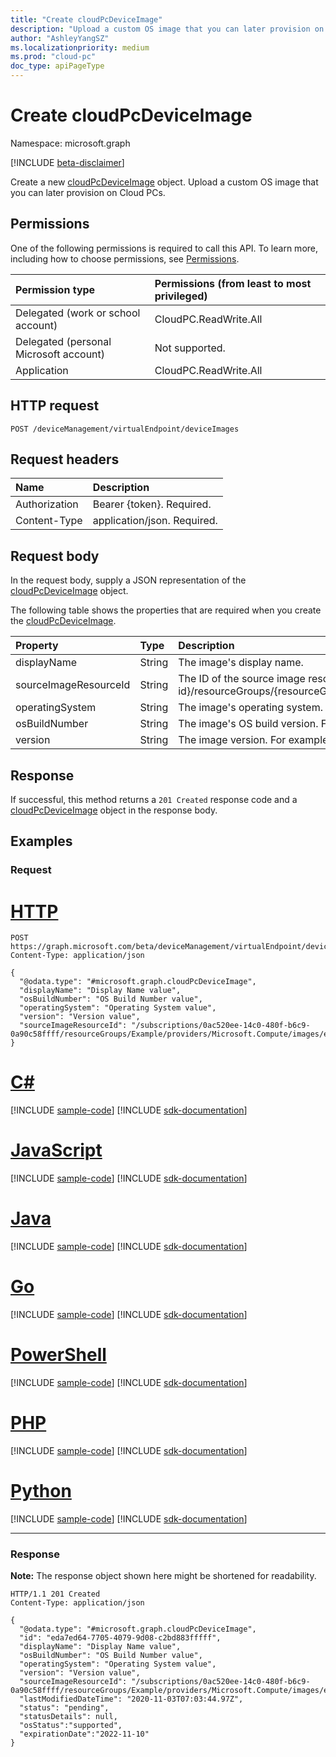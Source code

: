 ```yaml
---
title: "Create cloudPcDeviceImage"
description: "Upload a custom OS image that you can later provision on Cloud PCs."
author: "AshleyYangSZ"
ms.localizationpriority: medium
ms.prod: "cloud-pc"
doc_type: apiPageType
---
```


# Create cloudPcDeviceImage

Namespace: microsoft.graph

[!INCLUDE [beta-disclaimer](../../includes/beta-disclaimer.md)]

Create a new [cloudPcDeviceImage](../resources/cloudpcdeviceimage.md) object. Upload a custom OS image that you can later provision on Cloud PCs.

## Permissions

One of the following permissions is required to call this API. To learn more, including how to choose permissions, see [Permissions](/graph/permissions-reference).

|Permission type|Permissions (from least to most privileged)|
|:---|:---|
|Delegated (work or school account)|CloudPC.ReadWrite.All|
|Delegated (personal Microsoft account)|Not supported.|
|Application|CloudPC.ReadWrite.All|

## HTTP request

<!-- {
  "blockType": "ignored"
}
-->

``` http
POST /deviceManagement/virtualEndpoint/deviceImages
```

## Request headers

| Name          | Description                |
| :------------ | :------------------------  |
| Authorization | Bearer {token}. Required.  |
| Content-Type  | application/json. Required.|

## Request body

In the request body, supply a JSON representation of the [cloudPcDeviceImage](../resources/cloudpcdeviceimage.md) object.

The following table shows the properties that are required when you create the [cloudPcDeviceImage](../resources/cloudpcdeviceimage.md).

|Property|Type|Description|
|:---|:---|:---|
|displayName|String|The image's display name.|
|sourceImageResourceId|String|The ID of the source image resource on Azure. Required format: "/subscriptions/{subscription-id}/resourceGroups/{resourceGroupName}/providers/Microsoft.Compute/images/{imageName}".|
|operatingSystem|String|The image's operating system. For example: Windows 10 Enterprise.|
|osBuildNumber|String|The image's OS build version. For example: 1909.|
|version|String|The image version. For example: 0.0.1, 1.5.13.|

## Response

If successful, this method returns a `201 Created` response code and a [cloudPcDeviceImage](../resources/cloudpcdeviceimage.md) object in the response body.

## Examples

### Request


# [HTTP](#tab/http)
<!-- {
  "blockType": "request",
  "name": "create_cloudpcdeviceimage_from_cloudpcdeviceimage"
}
-->

``` http
POST https://graph.microsoft.com/beta/deviceManagement/virtualEndpoint/deviceImages
Content-Type: application/json

{
  "@odata.type": "#microsoft.graph.cloudPcDeviceImage",
  "displayName": "Display Name value",
  "osBuildNumber": "OS Build Number value",
  "operatingSystem": "Operating System value",
  "version": "Version value",
  "sourceImageResourceId": "/subscriptions/0ac520ee-14c0-480f-b6c9-0a90c58ffff/resourceGroups/Example/providers/Microsoft.Compute/images/exampleImage"
}
```

# [C#](#tab/csharp)
[!INCLUDE [sample-code](../includes/snippets/csharp/create-cloudpcdeviceimage-from-cloudpcdeviceimage-csharp-snippets.md)]
[!INCLUDE [sdk-documentation](../includes/snippets/snippets-sdk-documentation-link.md)]

# [JavaScript](#tab/javascript)
[!INCLUDE [sample-code](../includes/snippets/javascript/create-cloudpcdeviceimage-from-cloudpcdeviceimage-javascript-snippets.md)]
[!INCLUDE [sdk-documentation](../includes/snippets/snippets-sdk-documentation-link.md)]

# [Java](#tab/java)
[!INCLUDE [sample-code](../includes/snippets/java/create-cloudpcdeviceimage-from-cloudpcdeviceimage-java-snippets.md)]
[!INCLUDE [sdk-documentation](../includes/snippets/snippets-sdk-documentation-link.md)]

# [Go](#tab/go)
[!INCLUDE [sample-code](../includes/snippets/go/create-cloudpcdeviceimage-from-cloudpcdeviceimage-go-snippets.md)]
[!INCLUDE [sdk-documentation](../includes/snippets/snippets-sdk-documentation-link.md)]

# [PowerShell](#tab/powershell)
[!INCLUDE [sample-code](../includes/snippets/powershell/create-cloudpcdeviceimage-from-cloudpcdeviceimage-powershell-snippets.md)]
[!INCLUDE [sdk-documentation](../includes/snippets/snippets-sdk-documentation-link.md)]

# [PHP](#tab/php)
[!INCLUDE [sample-code](../includes/snippets/php/create-cloudpcdeviceimage-from-cloudpcdeviceimage-php-snippets.md)]
[!INCLUDE [sdk-documentation](../includes/snippets/snippets-sdk-documentation-link.md)]

# [Python](#tab/python)
[!INCLUDE [sample-code](../includes/snippets/python/create-cloudpcdeviceimage-from-cloudpcdeviceimage-python-snippets.md)]
[!INCLUDE [sdk-documentation](../includes/snippets/snippets-sdk-documentation-link.md)]

---

### Response

**Note:** The response object shown here might be shortened for readability.
<!-- {
  "blockType": "response",
  "truncated": true,
  "@odata.type": "microsoft.graph.cloudPcDeviceImage"
}
-->

``` http
HTTP/1.1 201 Created
Content-Type: application/json

{
  "@odata.type": "#microsoft.graph.cloudPcDeviceImage",
  "id": "eda7ed64-7705-4079-9d08-c2bd883fffff",
  "displayName": "Display Name value",
  "osBuildNumber": "OS Build Number value",
  "operatingSystem": "Operating System value",
  "version": "Version value",
  "sourceImageResourceId": "/subscriptions/0ac520ee-14c0-480f-b6c9-0a90c58ffff/resourceGroups/Example/providers/Microsoft.Compute/images/exampleImage",
  "lastModifiedDateTime": "2020-11-03T07:03:44.97Z",
  "status": "pending",
  "statusDetails": null,
  "osStatus":"supported",
  "expirationDate":"2022-11-10"
}
```
